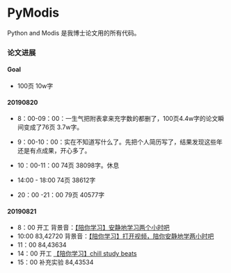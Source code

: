 # PyModis
Python and Modis
是我博士论文用的所有代码。

### 论文进展

#### Goal

- 100页 10w字

#### 20190820

- 8：00-09：00：一生气把附表拿来充字数的都删了，100页4.4w字的论文瞬间变成了76页 3.7w字。
- 9：00-10：00：实在不知道写什么了。先把个人简历写了，结果发现这些年还是有点成果，开心多了。
- 10：00-11：00 74页 38098字。休息


- 14:00 - 18:00 74页 38612字
- 20：00 -21：00 79页 40577字

#### 20190821

- 8：00 开工 背景音：[【陪你学习】安静地学习两个小时吧](https://www.bilibili.com/video/av29322161/)
- 10:00 83,42720 背景音：[【陪你学习】打开视频，陪你安静地学两小时吧](https://www.bilibili.com/video/av24874688/?spm_id_from=333.788.videocard.1)
- 11：00 84,43634
- 14：00 开工 [【陪你学习】chill study beats ](https://www.bilibili.com/video/av30741130/?p=2)
- 15：00 补充实验 84,43534